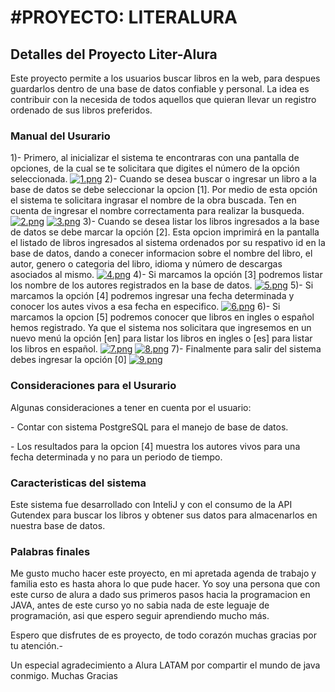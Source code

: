 <h1>#PROYECTO: LITERALURA </h1>

<h2>Detalles del Proyecto Liter-Alura</h2>

Este proyecto permite a los usuarios buscar libros en la web, para despues guardarlos dentro de una base de datos confiable y personal.
La idea es contribuir con la necesida de todos aquellos que quieran llevar un registro ordenado de sus libros preferidos.

<h3>Manual del Usurario</h3>

1)- Primero, al inicializar el sistema te encontraras con una pantalla de opciones, de la cual se te solicitara que digites el número de la opción seleccionada.
[![1.png](https://i.postimg.cc/sDsrMBb1/1.png)](https://postimg.cc/6TjSSQWN)
2)- Cuando se desea buscar o ingresar un libro a la base de datos se debe seleccionar la opcion [1]. Por medio de esta opción el sistema te solicitara ingrasar el nombre de la obra buscada. Ten en cuenta de ingresar el nombre correctamenta para realizar la busqueda.
[![2.png](https://i.postimg.cc/JzhCQfrL/2.png)](https://postimg.cc/pp3SW15G)
[![3.png](https://i.postimg.cc/Dz9Vnmqv/3.png)](https://postimg.cc/f3fqvz2p)
3)- Cuando se desea listar los libros ingresados a la base de datos se debe marcar la opción [2]. Esta opcion imprimirá en la pantalla el listado de libros ingresados al sistema ordenados por su respativo id en la base de datos, dando a conecer informacion sobre el nombre del libro, el autor, genero o categoria del libro, idioma y número de descargas asociados al mismo.
[![4.png](https://i.postimg.cc/Vvw30TG2/4.png)](https://postimg.cc/ygffwfzT)
4)- Si marcamos la opción [3] podremos listar los nombre de los autores registrados en la base de datos.
[![5.png](https://i.postimg.cc/7hXQGLTT/5.png)](https://postimg.cc/1VnKbsB9)
5)- Si marcamos la opción [4] podremos ingresar una fecha determinada y conocer los autes vivos a esa fecha en especifico.
[![6.png](https://i.postimg.cc/j5b8MfH7/6.png)](https://postimg.cc/ns3YzCwF)
6)- Si marcamos la opcion [5] podremos conocer que libros en ingles o español hemos registrado. Ya que el sistema nos solicitara que ingresemos en un nuevo menú la opción [en] para listar los libros en ingles o [es] para listar los libros en español.
[![7.png](https://i.postimg.cc/L8gNRDvP/7.png)](https://postimg.cc/RW9cLckC)
[![8.png](https://i.postimg.cc/254GL5s8/8.png)](https://postimg.cc/KK8Bdmcd)
7)- Finalmente para salir del sistema debes ingresar la opción [0]
[![9.png](https://i.postimg.cc/cCJBzBrr/9.png)](https://postimg.cc/8JqvJWdS)
<h3>Consideraciones para el Usurario</h3>
Algunas consideraciones a tener en cuenta por el usuario:
 <p>- Contar con sistema PostgreSQL para el manejo de base de datos.</p>
 <p>- Los resultados para la opcion [4] muestra los autores vivos para una fecha determinada y no para un periodo de tiempo.</p>

<h3>Caracteristicas del sistema</h3>
Este sistema fue desarrollado con InteliJ y con el consumo de la API Gutendex para buscar los libros y obtener sus datos para almacenarlos en nuestra base de datos.

<h3>Palabras finales</h3>
<p>Me gusto mucho hacer este proyecto, en mi apretada agenda de trabajo y familia esto es hasta ahora lo que pude hacer. Yo soy una persona que con este curso de alura a dado sus primeros pasos hacia la programacion en JAVA, antes de este curso yo no sabia nada de este leguaje de programación, asi que espero seguir aprendiendo mucho más.</p>

<p>Espero que disfrutes de es proyecto, de todo corazón muchas gracias por tu atención.-</p>

<p>Un especial agradecimiento a Alura LATAM por compartir el mundo de java conmigo. Muchas Gracias</p>
